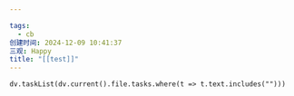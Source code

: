 ```yaml
---

tags:
  - cb
创建时间: 2024-12-09 10:41:37
三观: Happy
title: "[[test]]"
---
```



```dataviewjs
dv.taskList(dv.current().file.tasks.where(t => t.text.includes("")))
```




